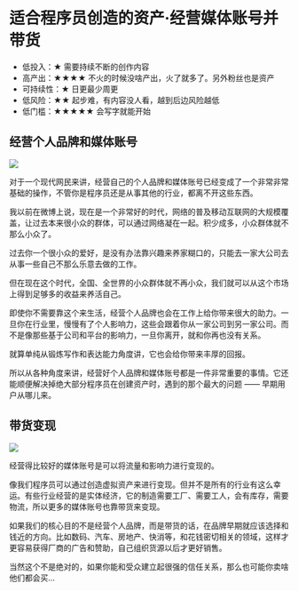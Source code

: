 # 适合程序员创造的资产·经营媒体账号并带货

- 低投入：★ 需要持续不断的创作内容 
- 高产出：★★★★  不火的时候没啥产出，火了就多了。另外粉丝也是资产
- 可持续性：★ 日更最少周更
- 低风险：★★ 起步难，有内容没人看，越到后边风险越低
- 低门槛：★★★★★ 会写字就能开始


## 经营个人品牌和媒体账号

![](https://theseven.ftqq.com/20200407204938.png)

对于一个现代网民来讲，经营自己的个人品牌和媒体账号已经变成了一个非常非常基础的操作，不管你是程序员还是从事其他的行业，都离不开这些东西。


我以前在微博上说，现在是一个非常好的时代，网络的普及移动互联网的大规模覆盖，让过去本来很小众的群体，可以通过网络凝在一起。积少成多，小众群体就不那么小众了。

过去你一个很小众的爱好，是没有办法靠兴趣来养家糊口的，只能去一家大公司去从事一些自己不那么乐意去做的工作。

但在现在这个时代，全国、全世界的小众群体就不再小众，我们就可以从这个市场上得到足够多的收益来养活自己。


即使你不需要靠这个来生活，经营个人品牌也会在工作上给你带来很大的助力。一旦你在行业里，慢慢有了个人影响力，这些会跟着你从一家公司到另一家公司。而不是像那些基于公司和平台的影响力，一旦你离开，就和你再也没有关系。

就算单纯从锻炼写作和表达能力角度讲，它也会给你带来丰厚的回报。

所以从各种角度来讲，经营好个人品牌和媒体账号都是一件非常重要的事情。它还能顺便解决掉绝大部分程序员在创建资产时，遇到的那个最大的问题 —— 早期用户从哪儿来。

## 带货变现

![](https://theseven.ftqq.com/20200407205102.png)

经营得比较好的媒体账号是可以将流量和影响力进行变现的。

像我们程序员可以通过创造虚拟资产来进行变现。但并不是所有的行业有这么幸运。有些行业经营的是实体经济，它的制造需要工厂、需要工人，会有库存，需要物流，所以更多的媒体账号也靠带货来变现。

如果我们的核心目的不是经营个人品牌，而是带货的话，在品牌早期就应该选择和钱近的方向。比如数码、汽车、房地产、快消等，和花钱密切相关的领域，这样才更容易获得厂商的广告和赞助，自己组织货源以后才更好销售。

当然这个不是绝对的，如果你能和受众建立起很强的信任关系，那么也可能你卖啥他们都会买…